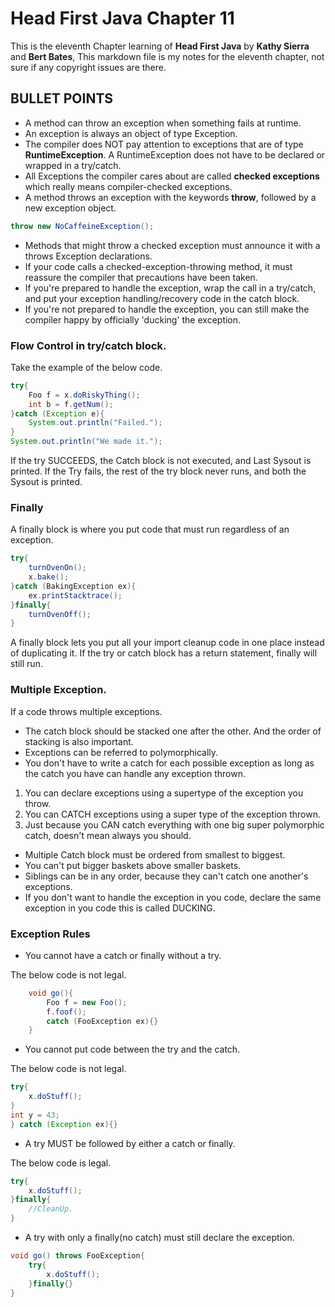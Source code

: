 Head First Java Chapter 11
=
This is the eleventh Chapter learning of **Head First Java** by **Kathy Sierra** and **Bert Bates**, 
This markdown file is my notes for the eleventh chapter, not sure if any copyright issues are there.

BULLET POINTS
-
* A method can throw an exception when something fails at runtime.
* An exception is always an object of type Exception.
* The compiler does NOT pay attention to exceptions that are of type **RuntimeException**. A RuntimeException does not have to be declared or wrapped in a try/catch.
* All Exceptions the compiler cares about are called **checked exceptions** which really means compiler-checked exceptions.
* A method throws an exception with the keywords **throw**, followed by a new exception object.

````java
throw new NoCaffeineException();

````

* Methods that might throw a checked exception must announce it with a throws Exception declarations.
* If your code calls a checked-exception-throwing method, it must reassure the compiler that precautions have been taken.
* If you're prepared to handle the exception, wrap the call in a try/catch, and put your exception handling/recovery code in the catch block.
* If you're not prepared to handle the exception, you can still make the compiler happy by officially 'ducking' the exception.

### Flow Control in try/catch block.
Take the example of the below code.

````java
try{
	Foo f = x.doRiskyThing();
	int b = f.getNum();
}catch (Exception e){
	System.out.println("Failed.");
}
System.out.println("We made it.");
````
If the try SUCCEEDS, the Catch block is not executed, and Last Sysout is printed.
If the Try fails, the rest of the try block never runs, and both the Sysout is printed.

### Finally
A finally block is where you put code that must run regardless of an exception.

````java
try{
	turnOvenOn();
	x.bake();
}catch (BakingException ex){
	ex.printStacktrace();
}finally{
	turnOvenOff();
}
````
A finally block lets you put all your import cleanup code in one place instead of duplicating it.
If the try or catch block has a return statement, finally will still run.

### Multiple Exception.
If a code throws multiple exceptions. 
* The catch block should be stacked one after the other. And the order of stacking is also important.
* Exceptions can be referred to polymorphically.
* You don't have to write a catch for each possible exception as long as the catch you have can handle any exception thrown.
 1. You can declare exceptions using a supertype of the exception you throw.
 2. You can CATCH exceptions using a super type of the exception thrown.
 3. Just because you CAN catch everything with one big super polymorphic catch, doesn't mean always you should.
* Multiple Catch block must be ordered from smallest to biggest.
* You can't put bigger baskets above smaller baskets.
* Siblings can be in any order, because they can't catch one another's exceptions.
* If you don't want to handle the exception in you code, declare the same exception in you code this is called DUCKING.

### Exception Rules
* You cannot have a catch or finally without a try.

The below code is not legal.
````java
	void go(){
		Foo f = new Foo();
		f.foof();
		catch (FooException ex){}
	}
````
* You cannot put code between the try and the catch.

The below code is not legal.
````java
try{
	x.doStuff();
}
int y = 43;
} catch (Exception ex){}
````
* A try MUST be followed by either a catch or finally.

The below code is legal.
````java
try{
	x.doStuff();
}finally{
	//CleanUp.
}
```` 

* A try with only a finally(no catch) must still declare the exception.

````java
void go() throws FooException{
	try{
		x.doStuff();
	}finally{}
}
````

